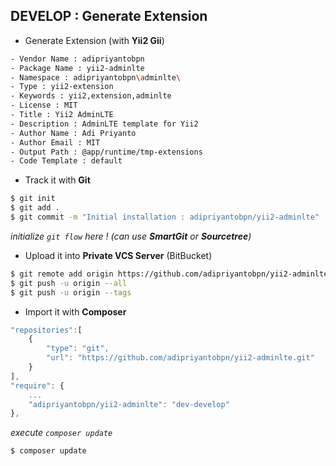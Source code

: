 DEVELOP : Generate Extension
----------------------------

- Generate Extension (with **Yii2 Gii**)

```sh
- Vendor Name : adipriyantobpn 
- Package Name : yii2-adminlte 
- Namespace : adipriyantobpn\adminlte\ 
- Type : yii2-extension 
- Keywords : yii2,extension,adminlte 
- License : MIT 
- Title : Yii2 AdminLTE 
- Description : AdminLTE template for Yii2 
- Author Name : Adi Priyanto 
- Author Email : MIT 
- Output Path : @app/runtime/tmp-extensions
- Code Template : default
```

- Track it with **Git**

```sh
$ git init
$ git add .
$ git commit -m "Initial installation : adipriyantobpn/yii2-adminlte"
```

*initialize ` git flow ` here ! (can use **SmartGit** or **Sourcetree**)*

- Upload it into **Private VCS Server** (BitBucket)

```sh
$ git remote add origin https://github.com/adipriyantobpn/yii2-adminlte.git
$ git push -u origin --all
$ git push -u origin --tags
```

- Import it with **Composer**

```js
"repositories":[
    {
        "type": "git",
        "url": "https://github.com/adipriyantobpn/yii2-adminlte.git"
    }
],
"require": {
    ...
    "adipriyantobpn/yii2-adminlte": "dev-develop"
},
```

*execute ` composer update `*

```sh
$ composer update
```